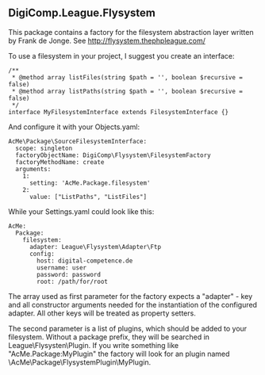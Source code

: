 DigiComp.League.Flysystem
-------------------------


This package contains a factory for the filesystem abstraction layer written by Frank de Jonge. 
See http://flysystem.thephpleague.com/

To use a filesystem in your project, I suggest you create an interface:

	/**
	 * @method array listFiles(string $path = '', boolean $recursive = false)
     * @method array listPaths(string $path = '', boolean $recursive = false)
	 */
    interface MyFilesystemInterface extends FilesystemInterface {}

And configure it with your Objects.yaml:

    AcMe\Package\SourceFilesystemInterface:
      scope: singleton
      factoryObjectName: DigiComp\Flysystem\FilesystemFactory
      factoryMethodName: create
      arguments:
        1:
          setting: 'AcMe.Package.filesystem'
        2:
          value: ["ListPaths", "ListFiles"]

While your Settings.yaml could look like this:

	AcMe:
	  Package:
		filesystem:
		  adapter: League\Flysystem\Adapter\Ftp
		  config:
			host: digital-competence.de
			username: user
			password: password
			root: /path/for/root
			
The array used as first parameter for the factory expects a "adapter" - key and all constructor arguments needed for the
  instantiation of the configured adapter. All other keys will be treated as property setters.
   
The second parameter is a list of plugins, which should be added to your filesystem. Without a package prefix, they will
be searched in League\Flysysten\Plugin. If you write something like "AcMe.Package:MyPlugin" the factory will look for an
plugin named \AcMe\Package\FlysystemPlugin\MyPlugin.

